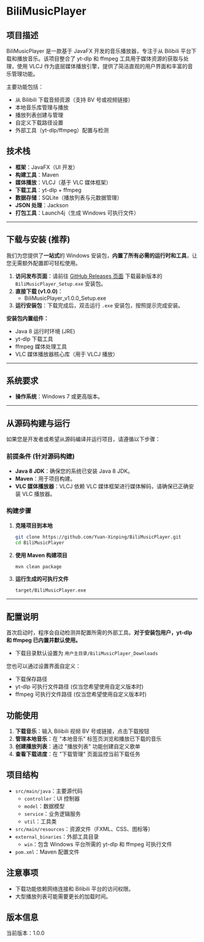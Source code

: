 ﻿# BiliMusicPlayer

## 项目描述

BiliMusicPlayer 是一款基于 JavaFX 开发的音乐播放器，专注于从 Bilibili 平台下载和播放音乐。该项目整合了 yt-dlp 和 ffmpeg 工具用于媒体资源的获取与处理，使用 VLCJ 作为底层媒体播放引擎，提供了简洁直观的用户界面和丰富的音乐管理功能。

主要功能包括：

- 从 Bilibili 下载音频资源（支持 BV 号或视频链接）
- 本地音乐库管理与播放
- 播放列表创建与管理
- 自定义下载路径设置
- 外部工具（yt-dlp/ffmpeg）配置与检测

## 技术栈

- **框架**：JavaFX（UI 开发）
- **构建工具**：Maven
- **媒体播放**：VLCJ（基于 VLC 媒体框架）
- **下载工具**：yt-dlp + ffmpeg
- **数据存储**：SQLite（播放列表与元数据管理）
- **JSON 处理**：Jackson
- **打包工具**：Launch4j（生成 Windows 可执行文件）

---

## 下载与安装 (推荐)

我们为您提供了**一站式**的 Windows 安装包，**内置了所有必需的运行时和工具**，让您无需额外配置即可轻松使用。

1. **访问发布页面**：请前往 [GitHub Releases 页面](https://github.com/Yuan-Xinping/BiliMusicPlayer/releases/latest) 下载最新版本的 `BiliMusicPlayer_Setup.exe` 安装包。
2. **直接下载 (v1.0.0)**：
   - BiliMusicPlayer_v1.0.0_Setup.exe
3. **运行安装包**：下载完成后，双击运行 `.exe` 安装包，按照提示完成安装。

**安装包内置组件：**

- Java 8 运行时环境 (JRE)
- yt-dlp 下载工具
- ffmpeg 媒体处理工具
- VLC 媒体播放器核心库（用于 VLCJ 播放）

---

## 系统要求

- **操作系统**：Windows 7 或更高版本。

---

## 从源码构建与运行

如果您是开发者或希望从源码编译并运行项目，请遵循以下步骤：

### 前提条件 (针对源码构建)

- **Java 8 JDK**：确保您的系统已安装 Java 8 JDK。
- **Maven**：用于项目构建。
- **VLC 媒体播放器**：VLCJ 依赖 VLC 媒体框架进行媒体解码，请确保已正确安装 VLC 播放器。

### 构建步骤

1. **克隆项目到本地**
   
   ```bash
   git clone https://github.com/Yuan-Xinping/BiliMusicPlayer.git
   cd BiliMusicPlayer
   ```
2. **使用 Maven 构建项目**
   
   ```bash
   mvn clean package
   ```
3. **运行生成的可执行文件**
   
   ```bash
   target/BiliMusicPlayer.exe
   ```

---

## 配置说明

首次启动时，程序会自动检测并配置所需的外部工具。**对于安装包用户，yt-dlp 和 ffmpeg 已内置并默认使用。**

- 下载目录默认设置为 `用户主目录/BiliMusicPlayer_Downloads`

您也可以通过设置界面自定义：

- 下载保存路径
- yt-dlp 可执行文件路径 (仅当您希望使用自定义版本时)
- ffmpeg 可执行文件路径 (仅当您希望使用自定义版本时)

## 功能使用

1. **下载音乐**：输入 Bilibili 视频 BV 号或链接，点击下载按钮
2. **管理本地音乐**：在 "本地音乐" 标签页浏览和播放已下载的音乐
3. **创建播放列表**：通过 "播放列表" 功能创建自定义歌单
4. **查看下载进度**：在 "下载管理" 页面监控当前下载任务

## 项目结构

- `src/main/java`：主要源代码
  - `controller`：UI 控制器
  - `model`：数据模型
  - `service`：业务逻辑服务
  - `util`：工具类
- `src/main/resources`：资源文件（FXML、CSS、图标等）
- `external_binaries`：外部工具目录
  - `win`：包含 Windows 平台所需的 yt-dlp 和 ffmpeg 可执行文件
- `pom.xml`：Maven 配置文件

## 注意事项

- 下载功能依赖网络连接和 Bilibili 平台的访问权限。
- 大型播放列表可能需要更长的加载时间。

## 版本信息

当前版本：1.0.0

